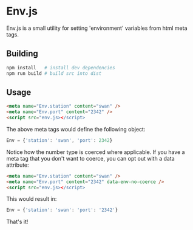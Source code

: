 # Env.js

Env.js is a small utility for setting 'environment' variables from html meta
tags.

## Building

```bash
npm install   # install dev dependencies
npm run build # build src into dist
```

## Usage


```html
<meta name="Env.station" content="swan" />
<meta name="Env.port" content="2342" />
<script src="env.js></script>
```

The above meta tags would define the following object:

```js
Env = {'station': 'swan', 'port': 2342}
```

Notice how the number type is coerced where applicable. If you have a meta tag
that you don't want to coerce, you can opt out with a data attribute:

```html
<meta name="Env.station" content="swan" />
<meta name="Env.port" content="2342" data-env-no-coerce />
<script src="env.js></script>
```

This would result in:

```js
Env = {'station': 'swan': 'port': '2342'}
```

That's it!
